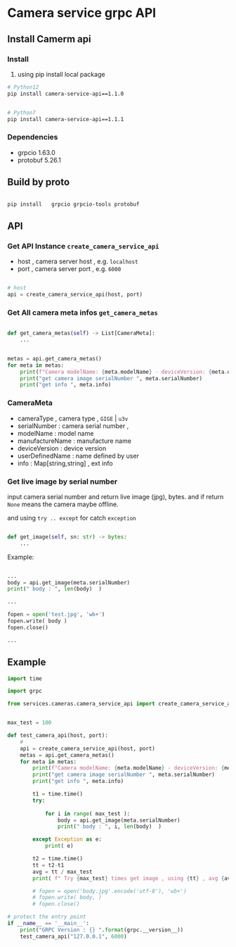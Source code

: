 # Camera service grpc API 



## Install Camerm api 

### Install 

1. using pip install local package 
  
```bash
# Python12 
pip install camera-service-api==1.1.0


# Python7 
pip install camera-service-api==1.1.1


```


### Dependencies 

- grpcio     1.63.0
- protobuf   5.26.1


## Build by proto 

```shell

pip install   grpcio grpcio-tools protobuf

```


## API 



### Get API Instance  `create_camera_service_api`  

- host , camera server host , e.g.  `localhost` 
- port , camera server port , e.g.  `6000`


```python 

# host 
api = create_camera_service_api(host, port)


```
### Get All camera meta infos `get_camera_metas`

```python

def get_camera_metas(self) -> List[CameraMeta]:
    ...     

```

```python

metas = api.get_camera_metas()
for meta in metas:
    print(f"Camera modelName: {meta.modelName} - deviceVersion: {meta.deviceVersion}")
    print("get camera image serialNumber ", meta.serialNumber)
    print("get info ", meta.info)


```

### CameraMeta 

- cameraType , camera type , `GIGE` | `u3v` 
- serialNumber : camera serial number , 
- modelName  : model name 
- manufactureName : manufacture name 
- deviceVersion :  device version 
- userDefinedName : name defined by user 
- info : Map[string,string] , ext info 


### Get live image by serial number 

input camera serial number and return live image (jpg), bytes.
and if return `None` means the camera maybe offline. 

and using `try .. except` for catch `exception` 

```python

def get_image(self, sn: str) -> bytes:
    ...     

```

Example: 

```python

...
body = api.get_image(meta.serialNumber)
print(" body : ", len(body)  )

...

fopen = open('test.jpg', 'wb+')
fopen.write( body )
fopen.close()

...

```


## Example 

```python
import time

import grpc

from services.cameras.camera_service_api import create_camera_service_api


max_test = 100

def test_camera_api(host, port):
    #
    api = create_camera_service_api(host, port)
    metas = api.get_camera_metas()
    for meta in metas:
        print(f"Camera modelName: {meta.modelName} - deviceVersion: {meta.deviceVersion}")
        print("get camera image serialNumber ", meta.serialNumber)
        print("get info ", meta.info)

        t1 = time.time()
        try:
        
            for i in range( max_test ):
                body = api.get_image(meta.serialNumber)
                print(" body : ", i, len(body)  )

        except Exception as e:
            print( e) 

        t2 = time.time()
        tt = t2-t1
        avg = tt / max_test
        print( f" Try {max_test} times get image , using {tt} , avg {avg} ")

        # fopen = open('body.jpg'.encode('utf-8'), 'wb+')
        # fopen.write( body, )
        # fopen.close()

# protect the entry point
if __name__ == '__main__':
    print("GRPC Version : {} ".format(grpc.__version__))
    test_camera_api("127.0.0.1", 6000)



```